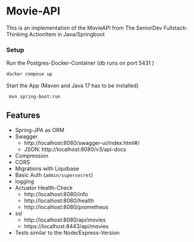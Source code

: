 # Movie-API

This is an implementation of the MovieAPI from The SeniorDev Fullstack-Thinking ActionItem in Java/Springboot

### Setup
Run the Postgres-Docker-Container (db runs on port 5431 )

```bash
docker compose up
```

Start the App (Maven and Java 17 has to be installed)
```bash
 mvn spring-boot:run
```

## Features

- Spring-JPA as ORM
- Swagger
  - http://localhost:8080/swagger-ui/index.html#/
  - JSON: http://localhost:8080/v3/api-docs
- Compression
- CORS
- Migrations with Liquibase
- Basic Auth (`admin/supersecret`)
- logging
- Actuator Health-Check
  - http://localhost:8080/info
  - http://localhost:8080/health
  - http://localhost:8080/prometheus
- ssl
  - http://localhost:8080/api/movies
  - https://localhost:8443/api/movies
- Tests similar to the Node/Express-Version
